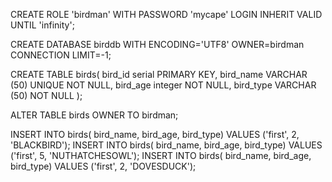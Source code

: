 

CREATE ROLE 'birdman' WITH PASSWORD 'mycape'  LOGIN INHERIT  VALID UNTIL 'infinity';


CREATE DATABASE birddb
  WITH ENCODING='UTF8'
       OWNER=birdman
       CONNECTION LIMIT=-1;  

CREATE TABLE birds(
 bird_id serial PRIMARY KEY,
 bird_name VARCHAR (50) UNIQUE NOT NULL,
 bird_age  integer NOT NULL,
 bird_type VARCHAR (50) NOT NULL 
);

ALTER TABLE birds
  OWNER TO birdman;        
        
INSERT INTO birds( bird_name, bird_age, bird_type)
    VALUES ('first', 2, 'BLACKBIRD'); 
INSERT INTO birds( bird_name, bird_age, bird_type)
    VALUES ('first', 5, 'NUTHATCHESOWL'); 
INSERT INTO birds( bird_name, bird_age, bird_type)
    VALUES ('first', 2, 'DOVESDUCK');   